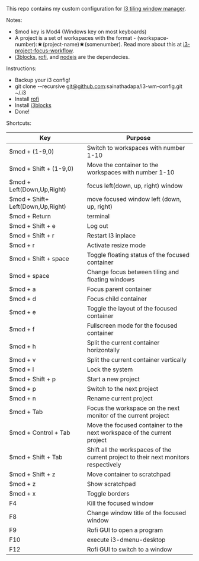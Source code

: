 This repo contains my custom configuration for [I3 tiling window manager](https://i3wm.org/).

Notes:
- $mod key is Mod4 (Windows key on most keyboards)
- A project is a set of workspaces with the format - (workspace-number):★(project-name)★(somenumber). Read more about this at [i3-project-focus-workflow](https://github.com/sainathadapa/i3-project-focus-workflow).
- [i3blocks](https://github.com/vivien/i3blocks), [rofi](https://github.com/DaveDavenport/rofi), and [nodejs](https://nodejs.org/en/) are the dependecies.

Instructions:
- Backup your i3 config!
- git clone --recursive git@github.com:sainathadapa/i3-wm-config.git ~/.i3
- Install [rofi](https://davedavenport.github.io/rofi//INSTALL.html)
- Install [i3blocks](https://github.com/vivien/i3blocks)
- Done!

Shortcuts:

| Key                        | Purpose                                                                             |
| ---                        | -------                                                                             |
| $mod + (1-9,0)             | Switch to workspaces with number 1-10                                               |
| $mod + Shift + (1-9,0)     | Move the container to the workspaces with number 1-10                               |
| $mod + Left(Down,Up,Right) | focus left(down, up, right) window                                                  |
| $mod + Shift+ Left(Down,Up,Right) | move focused window left (down, up, right)                                   |
| $mod + Return              | terminal                                                                            |
| $mod + Shift + e           | Log out                                                                             |
| $mod + Shift + r           | Restart I3 inplace                                                                  |
| $mod + r                   | Activate resize mode                                                                |
| $mod + Shift + space       | Toggle floating status of the focused container                                     |
| $mod + space               | Change focus between tiling and floating windows                                    |
| $mod + a                   | Focus parent container                                                              |
| $mod + d                   | Focus child container                                                               |
| $mod + e                   | Toggle the layout of the focused container                                          |
| $mod + f                   | Fullscreen mode for the focused container                                           |
| $mod + h                   | Split the current container horizontally                                            |
| $mod + v                   | Split the current container vertically                                              |
| $mod + l                   | Lock the system                                                                     |
| $mod + Shift + p           | Start a new project                                                                 |
| $mod + p                   | Switch to the next project                                                          |
| $mod + n                   | Rename current project                                                              |
| $mod + Tab                 | Focus the workspace on the next monitor of the current project                      |
| $mod + Control + Tab       | Move the focused container to the next workspace of the current project             |
| $mod + Shift + Tab         | Shift all the workspaces of the current project to their next monitors respectively |
| $mod + Shift + z           | Move container to scratchpad                                                        |
| $mod + z                   | Show scratchpad                                                                     |
| $mod + x                   | Toggle borders                                                                      |
| F4                         | Kill the focused window                                                             |
| F8                         | Change window title of the focused window                                           |
| F9                         | Rofi GUI to open a program                                                          |
| F10                        | execute i3-dmenu-desktop                                                            |
| F12                        | Rofi GUI to switch to a window                                                      |
